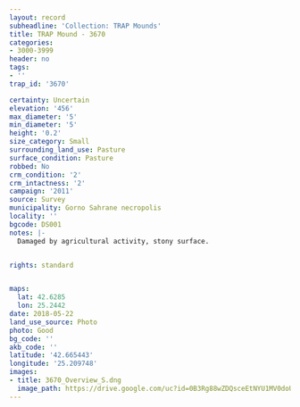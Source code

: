 ```yaml
---
layout: record
subheadline: 'Collection: TRAP Mounds'
title: TRAP Mound - 3670
categories:
- 3000-3999
header: no
tags:
- ''
trap_id: '3670'

certainty: Uncertain
elevation: '456'
max_diameter: '5'
min_diameter: '5'
height: '0.2'
size_category: Small
surrounding_land_use: Pasture
surface_condition: Pasture
robbed: No
crm_condition: '2'
crm_intactness: '2'
campaign: '2011'
source: Survey
municipality: Gorno Sahrane necropolis
locality: ''
bgcode: DS001
notes: |-
  Damaged by agricultural activity, stony surface.


rights: standard


maps:
  lat: 42.6285
  lon: 25.2442
date: 2018-05-22
land_use_source: Photo
photo: Good
bg_code: ''
akb_code: ''
latitude: '42.665443'
longitude: '25.209748'
images:
- title: 3670_Overview_S.dng
  image_path: https://drive.google.com/uc?id=0B3Rg88wZDQsceEtNYU1MV0doUms
---
```

